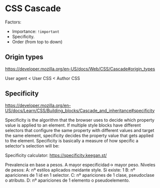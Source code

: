 # CSS Cascade

Factors:
- Importance: ```!important```
- Specificity.
- Order (from top to down)

## Origin types
https://developer.mozilla.org/en-US/docs/Web/CSS/Cascade#origin_types


User agent < User CSS < Author CSS


## Specificity

https://developer.mozilla.org/en-US/docs/Learn/CSS/Building_blocks/Cascade_and_inheritance#specificity 

Specificity is the algorithm that the browser uses to decide which property value is applied to an element. If multiple style blocks have different selectors that configure the same property with different values and target the same element, specificity decides the property value that gets applied to the element. Specificity is basically a measure of how specific a selector's selection will be:


Specificity calculator:
https://specificity.keegan.st/



Prevalencia en base a pesos.
A mayor especificidad-> mayor peso.
Niveles de pesos:
A: nº estilos aplicados meidante style. Si existe: 1
B: nº apariciones de 1 id en 1 selector.
C: nº apariciones de 1 clase, pseudoclase o atributo.
D: nº apariciones de 1 elemento o pseudoelemento.
